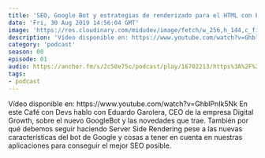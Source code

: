 ```yaml
---
title: 'SEO, Google Bot y estrategias de renderizado para el HTML con Eduard Garolera [Café con Devs] - 00x01'
date: 'Fri, 30 Aug 2019 14:56:04 GMT'
image: 'https://res.cloudinary.com/midudev/image/fetch/w_256,h_144,c_fill,f_auto/https://d3t3ozftmdmh3i.cloudfront.net/staging/podcast_uploaded_episode/7340239/28f74f23c0f1718e.jpeg'
description: 'Vídeo disponible en: https://www.youtube.com/watch?v=GhblPnIk5Nk En este Café con Devs hablo con Eduardo Garolera, CEO de la empresa Digital Growth, sobre el nuevo GoogleBot y las '
category: 'podcast'
season: 00
episode: 01
audio: https://anchor.fm/s/2c58e75c/podcast/play/16702213/https%3A%2F%2Fd3ctxlq1ktw2nl.cloudfront.net%2Fstaging%2F2020-6-17%2F90903123-44100-2-016c59aba06cc78a.mp3
tags:
- podcast
---
```


<p>Vídeo disponible en: https://www.youtube.com/watch?v=GhblPnIk5Nk En este Café con Devs hablo con Eduardo Garolera, CEO de la empresa Digital Growth, sobre el nuevo GoogleBot y las novedades que trae. También por qué debemos seguir haciendo Server Side Rendering pese a las nuevas características del bot de Google y cosas a tener en cuenta en nuestras aplicaciones para conseguir el mejor SEO posible.</p>

